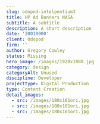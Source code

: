 ```yaml
---
slug: odopod-intelpentium3
title: HP Ad Banners NASA
subtitle: A subtitle
description: A short description
date: '20010000'
client: Odopod
firm: ''
author: Gregory Cowley
status: Missing
hero_image: /images/1920x1080.jpg
category: design
categoryAlt: Unused
discipline: Developer
projecttype: Digital Production
type: Content Creation
detail_images:
  - src: /images/180x101ori.jpg
  - src: /images/180x101ori.jpg
  - src: /images/180x101ori.jpg
---
```



